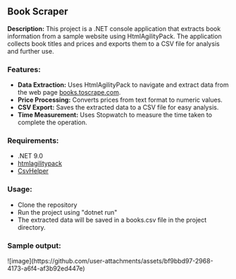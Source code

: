 
<h2>Book Scraper</h2>
<p>
  <b>Description:</b> This project is a .NET console application that extracts book information from a sample website using HtmlAgilityPack. The application collects book titles and prices and exports them to a CSV file for analysis and further use.
</p>

<h3>Features:</h3>
<ul>
  <li><b>Data Extraction:</b> Uses HtmlAgilityPack to navigate and extract data from the web page <a href="http://books.toscrape.com/catalogue/category/books/travel_2/index.html">books.toscrape.com</a>.</li>
  <li><b>Price Processing:</b> Converts prices from text format to numeric values.</li>
  <li><b>CSV Export:</b> Saves the extracted data to a CSV file for easy analysis.</li>
  <li><b>Time Measurement:</b> Uses Stopwatch to measure the time taken to complete the operation.</li>
</ul>

<h3>Requirements:</h3>
<ul>
  <li>.NET 9.0</li>
  <li><a href="https://html-agility-pack.net/select-nodes">htmlagilitypack</a></li>
  <li><a href="https://joshclose.github.io/CsvHelper/">CsvHelper</a></li>
</ul>

<h3>Usage:</h3>
<ul>
  <li>Clone the repository</li>
  <li>Run the project using "dotnet run"</li>
  <li>The extracted data will be saved in a books.csv file in the project directory.</li>
</ul>

<h3>Sample output:</h3>
![image](https://github.com/user-attachments/assets/bf9bbd97-2968-4173-a6f4-af3b92ed447e)





